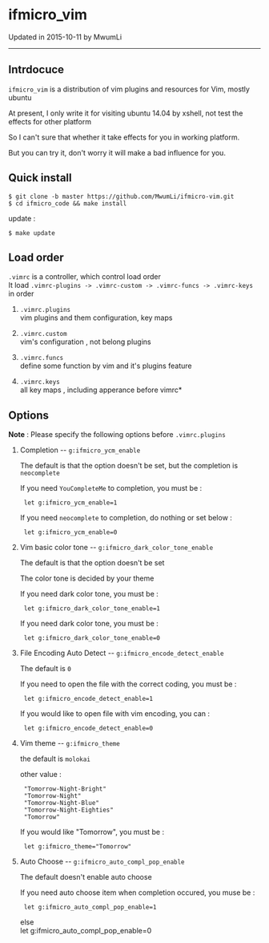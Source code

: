 # ifmicro_vim

Updated in 2015-10-11 by MwumLi

---

## Intrdocuce

`ifmicro_vim` is a distribution of vim plugins and resources for Vim, mostly ubuntu

At present, I only write it for visiting ubuntu 14.04 by xshell, not test the effects for other platform  

So I can't sure that whether it take effects for you in working platform.

But you can try it, don't worry it will  make a bad influence for you.

## Quick install

    $ git clone -b master https://github.com/MwumLi/ifmicro-vim.git
    $ cd ifmicro_code && make install 

update :  

    $ make update
    
## Load order

`.vimrc` is a controller, which control load order  
It load `.vimrc-plugins -> .vimrc-custom -> .vimrc-funcs -> .vimrc-keys` in order

1. `.vimrc.plugins`  
vim plugins and them configuration, key maps  

2. `.vimrc.custom`  
vim's configuration , not belong plugins  

3. `.vimrc.funcs`  
define some  function by vim and it's plugins feature

4. `.vimrc.keys`  
all key maps , including apperance before vimrc*

## Options

**Note** : Please specify the following options before `.vimrc.plugins`  

1. Completion -- `g:ifmicro_ycm_enable`  

   The default is that the option doesn't be set, but the completion is `neocomplete`  

   If you need `YouCompleteMe` to completion, you must be :  

        let g:ifmicro_ycm_enable=1

   If you need `neocomplete` to completion, do nothing or set below :  

        let g:ifmicro_ycm_enable=0


2. Vim basic color tone -- `g:ifmicro_dark_color_tone_enable`  

   The default is that the option doesn't be set   

   The color tone is decided by your theme  

   If you need dark color tone, you must be :  

        let g:ifmicro_dark_color_tone_enable=1

   If you need dark color tone, you must be :  

        let g:ifmicro_dark_color_tone_enable=0

3. File Encoding Auto Detect -- `g:ifmicro_encode_detect_enable`  

   The default is `0`  

   If you need to open the file with the correct coding, you must be :  

        let g:ifmicro_encode_detect_enable=1

    If you would like to open file with vim encoding, you can :  

        let g:ifmicro_encode_detect_enable=0

4. Vim theme -- `g:ifmicro_theme`

   the default is `molokai`  

   other value :  

        "Tomorrow-Night-Bright"  
        "Tomorrow-Night"
        "Tomorrow-Night-Blue"
        "Tomorrow-Night-Eighties"
        "Tomorrow"

   If you would like "Tomorrow", you must be :  

        let g:ifmicro_theme="Tomorrow"

5. Auto Choose -- `g:ifmicro_auto_compl_pop_enable`  

   The default doesn't enable auto choose   

   If you need auto choose item when completion occured, you muse be :  

        let g:ifmicro_auto_compl_pop_enable=1
   else   
        let g:ifmicro_auto_compl_pop_enable=0

